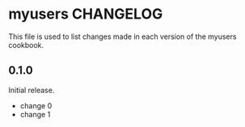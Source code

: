 # myusers CHANGELOG

This file is used to list changes made in each version of the myusers cookbook.

## 0.1.0

Initial release.

- change 0
- change 1
